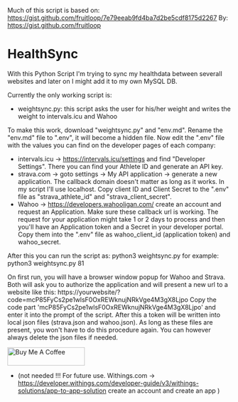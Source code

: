 
Much of this script is based on: https://gist.github.com/fruitloop/7e79eeab9fd4ba7d2be5cdf8175d2267
By: https://gist.github.com/fruitloop

# HealthSync
With this Python Script I'm trying to sync my healthdata between severall websites and later on I might add it to my own MySQL DB.

Currently the only working script is:
- weightsync.py: this script asks the user for his/her weight and writes the weight to intervals.icu and Wahoo

To make this work, download "weightsync.py" and "env.md". Rename the "env.md" file to ".env", it will become a hidden file.
Now edit the ".env" file with the values you can find on the developer pages of each company:
- intervals.icu -> https://intervals.icu/settings and find "Developer Settings". There you can find your Athlete ID and generate an API key.
- strava.com -> goto settings -> My API application -> generate a new application. The callback domain doesn't matter as long as it works. In my script I'll use localhost. Copy client ID and Client Secret to the ".env" file as "strava_athlete_id" and "strava_client_secret".
- Wahoo -> https://developers.wahooligan.com/ create an account and request an Application. Make sure these callback url is working. The request for your application might take 1 or 2 days to process and then you'll have an Application token and a Secret in your developer portal. Copy them into the ".env" file as wahoo_client_id (application token) and wahoo_secret.

After this you can run the script as:
python3 weightsync.py <yourweight>
for example:
python3 weightsync.py 81

On first run, you will have a browser window popup for Wahoo and Strava. Both will ask you to authorize the application and will present a new url to a website like this:
https://yourwebsite/?code=mcP85FyCs2pe1wlsF0OxREWknujNRkVge4M3gX8Ljpo
Copy the code part 'mcP85FyCs2pe1wlsF0OxREWknujNRkVge4M3gX8Ljpo' and enter it into the prompt of the script. After this a token will be written into local json files (strava.json and wahoo.json). As long as these files are present, you won't have to do this procedure again. You can however always delete the json files if needed.



<a href="https://www.buymeacoffee.com/thegabeman" target="_blank"><img src="https://cdn.buymeacoffee.com/buttons/default-orange.png" alt="Buy Me A Coffee" height="41" width="174"></a>

























- (not needed !!! For future use. Withings.com -> https://developer.withings.com/developer-guide/v3/withings-solutions/app-to-app-solution create an account and create an app )
